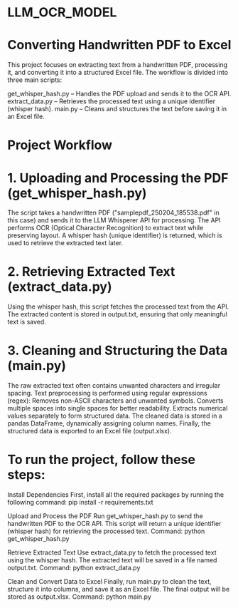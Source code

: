 # LLM_OCR_MODEL
# Converting Handwritten PDF to Excel
This project focuses on extracting text from a handwritten PDF, processing it, and converting it into a structured Excel file. The workflow is divided into three main scripts:

get_whisper_hash.py – Handles the PDF upload and sends it to the OCR API.
extract_data.py – Retrieves the processed text using a unique identifier (whisper hash).
main.py – Cleans and structures the text before saving it in an Excel file.

# Project Workflow
# 1. Uploading and Processing the PDF (get_whisper_hash.py)
The script takes a handwritten PDF ("samplepdf_250204_185538.pdf" in this case) and sends it to the LLM Whisperer API for processing.
The API performs OCR (Optical Character Recognition) to extract text while preserving layout.
A whisper hash (unique identifier) is returned, which is used to retrieve the extracted text later.

# 2. Retrieving Extracted Text (extract_data.py)
Using the whisper hash, this script fetches the processed text from the API.
The extracted content is stored in output.txt, ensuring that only meaningful text is saved.

# 3. Cleaning and Structuring the Data (main.py)
The raw extracted text often contains unwanted characters and irregular spacing.
Text preprocessing is performed using regular expressions (regex):
Removes non-ASCII characters and unwanted symbols.
Converts multiple spaces into single spaces for better readability.
Extracts numerical values separately to form structured data.
The cleaned data is stored in a pandas DataFrame, dynamically assigning column names.
Finally, the structured data is exported to an Excel file (output.xlsx).

# To run the project, follow these steps:

Install Dependencies
First, install all the required packages by running the following command:
pip install -r requirements.txt

Upload and Process the PDF
Run get_whisper_hash.py to send the handwritten PDF to the OCR API. This script will return a unique identifier (whisper hash) for retrieving the processed text.
Command: python get_whisper_hash.py

Retrieve Extracted Text
Use extract_data.py to fetch the processed text using the whisper hash. The extracted text will be saved in a file named output.txt.
Command: python extract_data.py

Clean and Convert Data to Excel
Finally, run main.py to clean the text, structure it into columns, and save it as an Excel file. The final output will be stored as output.xlsx.
Command: python main.py
